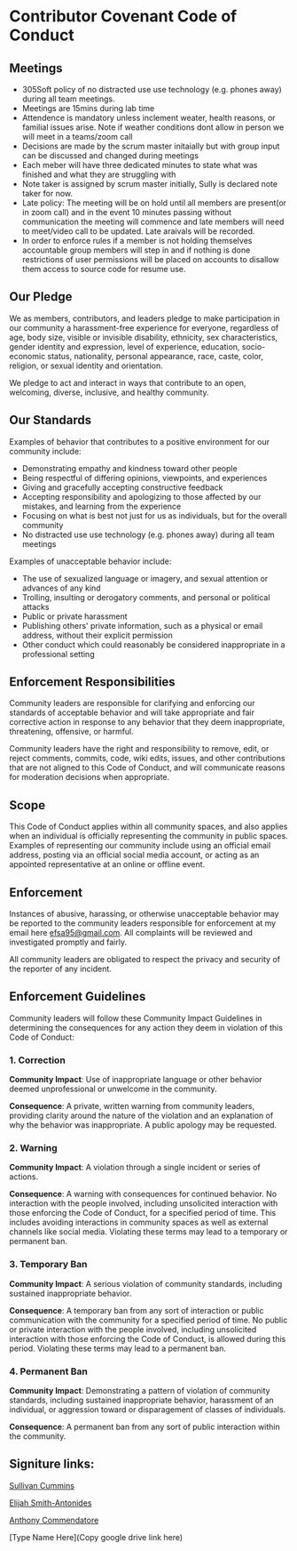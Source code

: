 
# Contributor Covenant Code of Conduct

## Meetings
* 305Soft policy of no distracted use use technology (e.g. phones away) during all team meetings.
* Meetings are 15mins during lab time
* Attendence is mandatory unless inclement weater, health reasons, or familial issues arise.  Note if weather conditions dont allow in person we will meet in a teams/zoom call
* Decisions are made by the scrum master initaially but with group input can be discussed and changed during meetings
* Each meber will have three dedicated minutes to state what was finished and what they are struggling with
* Note taker is assigned by scrum master initially, Sully is declared note taker for now.
* Late policy: The meeting will be on hold until all members are present(or in zoom call) and in the event 10 minutes passing without communication the meeting will commence and late members will need to meet/video call to be updated.  Late araivals will be recorded.
* In order to enforce rules if a member is not holding themselves accountable group members will step in and if nothing is done restrictions of user permissions will be placed on accounts to disallow them access to source code for resume use.

## Our Pledge

We as members, contributors, and leaders pledge to make participation in our
community a harassment-free experience for everyone, regardless of age, body
size, visible or invisible disability, ethnicity, sex characteristics, gender
identity and expression, level of experience, education, socio-economic status,
nationality, personal appearance, race, caste, color, religion, or sexual
identity and orientation.

We pledge to act and interact in ways that contribute to an open, welcoming,
diverse, inclusive, and healthy community.

## Our Standards

Examples of behavior that contributes to a positive environment for our
community include:

* Demonstrating empathy and kindness toward other people
* Being respectful of differing opinions, viewpoints, and experiences
* Giving and gracefully accepting constructive feedback
* Accepting responsibility and apologizing to those affected by our mistakes,
  and learning from the experience
* Focusing on what is best not just for us as individuals, but for the overall
  community
* No distracted use use technology (e.g. phones away) during all team meetings

Examples of unacceptable behavior include:

* The use of sexualized language or imagery, and sexual attention or advances of
  any kind
* Trolling, insulting or derogatory comments, and personal or political attacks
* Public or private harassment
* Publishing others' private information, such as a physical or email address,
  without their explicit permission
* Other conduct which could reasonably be considered inappropriate in a
  professional setting

## Enforcement Responsibilities

Community leaders are responsible for clarifying and enforcing our standards of
acceptable behavior and will take appropriate and fair corrective action in
response to any behavior that they deem inappropriate, threatening, offensive,
or harmful.

Community leaders have the right and responsibility to remove, edit, or reject
comments, commits, code, wiki edits, issues, and other contributions that are
not aligned to this Code of Conduct, and will communicate reasons for moderation
decisions when appropriate.

## Scope

This Code of Conduct applies within all community spaces, and also applies when
an individual is officially representing the community in public spaces.
Examples of representing our community include using an official email address,
posting via an official social media account, or acting as an appointed
representative at an online or offline event.

## Enforcement

Instances of abusive, harassing, or otherwise unacceptable behavior may be
reported to the community leaders responsible for enforcement at
my email here efsa95@gmail.com.
All complaints will be reviewed and investigated promptly and fairly.

All community leaders are obligated to respect the privacy and security of the
reporter of any incident.

## Enforcement Guidelines

Community leaders will follow these Community Impact Guidelines in determining
the consequences for any action they deem in violation of this Code of Conduct:

### 1. Correction

**Community Impact**: Use of inappropriate language or other behavior deemed
unprofessional or unwelcome in the community.

**Consequence**: A private, written warning from community leaders, providing
clarity around the nature of the violation and an explanation of why the
behavior was inappropriate. A public apology may be requested.

### 2. Warning

**Community Impact**: A violation through a single incident or series of
actions.

**Consequence**: A warning with consequences for continued behavior. No
interaction with the people involved, including unsolicited interaction with
those enforcing the Code of Conduct, for a specified period of time. This
includes avoiding interactions in community spaces as well as external channels
like social media. Violating these terms may lead to a temporary or permanent
ban.

### 3. Temporary Ban

**Community Impact**: A serious violation of community standards, including
sustained inappropriate behavior.

**Consequence**: A temporary ban from any sort of interaction or public
communication with the community for a specified period of time. No public or
private interaction with the people involved, including unsolicited interaction
with those enforcing the Code of Conduct, is allowed during this period.
Violating these terms may lead to a permanent ban.

### 4. Permanent Ban

**Community Impact**: Demonstrating a pattern of violation of community
standards, including sustained inappropriate behavior, harassment of an
individual, or aggression toward or disparagement of classes of individuals.

**Consequence**: A permanent ban from any sort of public interaction within the
community.


## Signiture links:
<!-- Don not remove []'s and ()'s!!! -->
[Sullivan Cummins](https://drive.google.com/file/d/1-D9Bi03UJphHczV2SVW77n0iWdanaTEW/view?usp=sharing)

[Elijah Smith-Antonides](https://drive.google.com/file/d/1Cw0EtcfZSLX4OrRxMTGg5YCbRbETwDwi/view?usp=sharing)

[Anthony Commendatore](https://drive.google.com/file/d/1lnerqp4LAivraZ39Iz4lR_RgSCvcG2IG/view?usp=sharing)

[Type Name Here](Copy google drive link here)
